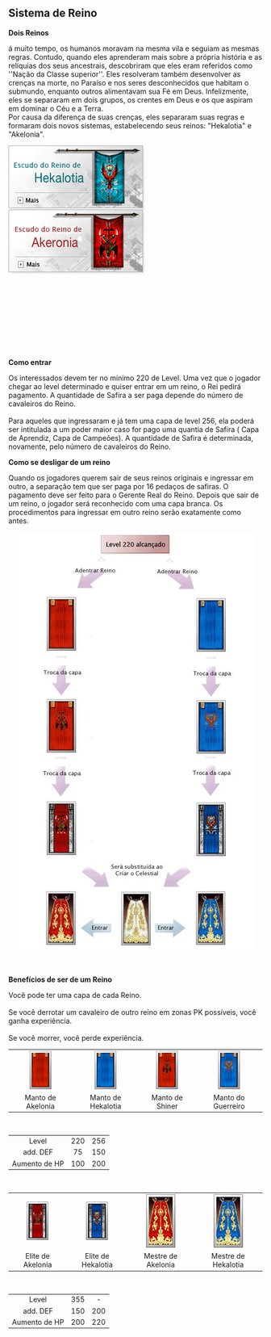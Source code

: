 ## Sistema de Reino

<html>
  <head>
    <meta charset="utf-8" />
    <meta name="viewport" content="width=device-width" />
  </head>
  <body>

<p><strong>Dois Reinos</strong></p>
<p>
á muito tempo, os humanos moravam na mesma vila e seguiam as mesmas regras. Contudo, quando eles aprenderam mais sobre a própria história e as relíquias dos seus ancestrais, descobriram que eles eram referidos como ''Nação da Classe superior''. Eles resolveram também desenvolver as crenças na morte, no Paraíso e nos seres desconhecidos que habitam o submundo, enquanto outros alimentavam sua Fé em Deus. Infelizmente, eles se separaram em dois grupos, os crentes em Deus e os que aspiram em dominar o Céu e a Terra. <br>
Por causa da diferença de suas crenças, eles separaram suas regras e formaram dois novos sistemas, estabelecendo seus reinos: "Hekalotia" e "Akelonia".                
</p>
<img src="https://github.com/RonierBastos/Coisas-de-Wyd/blob/master/Guias%20WYD%20BR/Intermediario/Sistema-de-Reinos/1-files/wyd_img_reino_hekalotia.gif?raw=true" align="left">
<img src="https://github.com/RonierBastos/Coisas-de-Wyd/blob/master/Guias%20WYD%20BR/Intermediario/Sistema-de-Reinos/1-files/wyd_img_reino_akeronia.gif?raw=true">
</p><br><br><br><br><br><br><br><br>


<p><strong>Como entrar</strong></p>
<p>
Os interessados devem ter no mínimo 220 de Level. Uma vez que o jogador chegar ao level determinado e quiser entrar em um reino, o Rei pedirá pagamento. A quantidade de Safira a ser paga depende do número de cavaleiros do Reino.<br><br>
Para aqueles que ingressaram e já tem uma capa de level 256, ela poderá ser intitulada a um poder maior caso for pago uma quantia de Safira ( Capa de Aprendiz, Capa de Campeões). A quantidade de Safira é determinada, novamente, pelo número de cavaleiros do Reino.
</p>

<p><strong>Como se desligar de um reino</strong></p>
<p>
Quando os jogadores querem sair de seus reinos originais e ingressar em outro, a separação tem que ser paga por 16 pedaços de safiras. O pagamento deve ser feito para o Gerente Real do Reino. Depois que sair de um reino, o jogador será reconhecido com uma capa branca. Os procedimentos para ingressar em outro reino serão exatamente como antes.
</p>
<p align="center">
<img src="https://github.com/RonierBastos/Coisas-de-Wyd/blob/master/Guias%20WYD%20BR/Intermediario/Sistema-de-Reinos/1-files/wyd_img_level_220.gif?raw=true" />
</p>
<br>
<p><strong>Benefícios de ser de um Reino</strong></p>
<p>
Você pode ter uma capa de cada Reino.<br><br>
Se você derrotar um cavaleiro de outro reino em zonas PK possíveis, você ganha experiência.<br><br>
Se você morrer, você perde experiência.
</p>

<table align="center" border="0" cellpadding="0" cellspacing="0"> 
	<tr align="center">
		<td><img src="https://github.com/RonierBastos/Coisas-de-Wyd/blob/master/Guias%20WYD%20BR/Intermediario/Sistema-de-Reinos/1-files/wyd_img_manto_akelonia.gif?raw=true"/></td>
		<td><img src="https://github.com/RonierBastos/Coisas-de-Wyd/blob/master/Guias%20WYD%20BR/Intermediario/Sistema-de-Reinos/1-files/wyd_img_manto_hekalotia.gif?raw=true"/></td>
		<td><img src="https://github.com/RonierBastos/Coisas-de-Wyd/blob/master/Guias%20WYD%20BR/Intermediario/Sistema-de-Reinos/1-files/wyd_img_manto_shiner.gif?raw=true"/></td>
		<td><img src="https://github.com/RonierBastos/Coisas-de-Wyd/blob/master/Guias%20WYD%20BR/Intermediario/Sistema-de-Reinos/1-files/wyd_img_manto_guerreiro.gif?raw=true"/></td>
	</tr>
	<tr align="center">
		<td>Manto de Akelonia</td>
		<td>Manto de Hekalotia</td>
		<td>Manto de Shiner</td>
		<td>Manto do Guerreiro</td>
	</tr>
</table>
<br>
<table align="center" border="0" cellpadding="0" cellspacing="0"> 
	<tr align="center">
		<td>Level</td>
		<td>220</td>
		<td>256</td>
	</tr>
	<tr align="center">
		<td>add. DEF</td>
		<td>75</td>
		<td>150</td>
	</tr>
	<tr align="center">
		<td>Aumento de HP</td>
		<td>100</td>
		<td>200</td>
	</tr>
</table>
<br>
<table align="center" border="0" cellpadding="0" cellspacing="0"> 
	<tr align="center">
		<td><img src="https://github.com/RonierBastos/Coisas-de-Wyd/blob/master/Guias%20WYD%20BR/Intermediario/Sistema-de-Reinos/1-files/wyd_img_elite_akelonia.gif?raw=true"/></td>
		<td><img src="https://github.com/RonierBastos/Coisas-de-Wyd/blob/master/Guias%20WYD%20BR/Intermediario/Sistema-de-Reinos/1-files/wyd_img_elite_hekalotia.gif?raw=true"/></td>
		<td><img src="https://github.com/RonierBastos/Coisas-de-Wyd/blob/master/Guias%20WYD%20BR/Intermediario/Sistema-de-Reinos/1-files/wyd_img_mestre_akelonia.gif?raw=true"/></td>
		<td><img src="https://github.com/RonierBastos/Coisas-de-Wyd/blob/master/Guias%20WYD%20BR/Intermediario/Sistema-de-Reinos/1-files/wyd_img_mestre_hekalotia.gif?raw=true"/></td>
	</tr>
	<tr align="center">
		<td>Elite de Akelonia</td>
		<td>Elite de Hekalotia</td>
		<td>Mestre de Akelonia</td>
		<td>Mestre de Hekalotia</td>
	</tr>
</table>
<br>
<table align="center" border="0" cellpadding="0" cellspacing="0"> 
	<tr align="center">
		<td>Level</td>
		<td>355</td>
		<td>-</td>
	</tr>
	<tr align="center">
		<td>add. DEF</td>
		<td>150</td>
		<td>200</td>
	</tr>
	<tr align="center">
		<td>Aumento de HP</td>
		<td>200</td>
		<td>220</td>
	</tr>
</table>



  </body>
</html>
